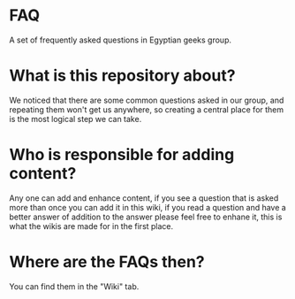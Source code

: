 # FAQ
A set of frequently asked questions in Egyptian geeks group.

# What is this repository about?

We noticed that there are some common questions asked in our group, and repeating them won't get us anywhere, so creating a central place for them is the most logical step we can take.

# Who is responsible for adding content?

Any one can add and enhance content, if you see a question that is asked more than once you can add it in this wiki, if you read a question and have a better answer of addition to the answer please feel free to enhane it, this is what the wikis are made for in the first place.

# Where are the FAQs then?

You can find them in the "Wiki" tab.

